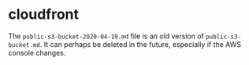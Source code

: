 # cloudfront #

The `public-s3-bucket-2020-04-19.md` file is an old version of `public-s3-bucket.md`.
It can perhaps be deleted in the future,
especially if the AWS console changes.
